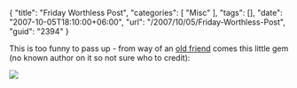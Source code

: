 {
	"title": "Friday Worthless Post",
	"categories": [
		"Misc"
	],
	"tags": [],
	"date": "2007-10-05T18:10:00+06:00",
	"url": "/2007/10/05/Friday-Worthless-Post",
	"guid": "2394"
}

This is too funny to pass up - from way of an <a href="http://appliedliberally.com/blog/">old friend</a> comes this little gem (no known author on it so not sure who to credit):


<img src="https://static.raymondcamden.com/images/ihadfriendsonthedeathstar.jpg">